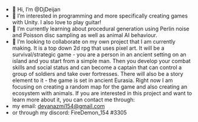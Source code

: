 - 👋 Hi, I’m @DjDeijan
- 👀 I’m interested in programming and more specifically creating games with Unity. I also love to play guitar!
- 🌱 I’m currently learning about procedural generation using Perlin noise and Poisson disc sampling as well as animal AI behaviour.
- 💞️ I’m looking to collaborate on my own project that I am currently making. It is a top down 2d rpg that uses pixel art. It will be a survival/strategic game - you are a person in an ancient setting on an island and you start from a simple man. Then you develop your combat skills and social status and can become a captain that can control a group of soldiers and take over fortresses. There will also be a story element to it - the game is set in ancient Eurasia. Right now I am focusing on creating a random map for the game and also creating an ecosystem with animals. If you are interested in this project and want to learn more about it, you can contact me through: 
- my email: deyanazmi154@gmail.com
- or through my discord: FireDemon_154 #3305

<!---
DjDeijan/DjDeijan is a ✨ special ✨ repository because its `README.md` (this file) appears on your GitHub profile.
You can click the Preview link to take a look at your changes.
--->
